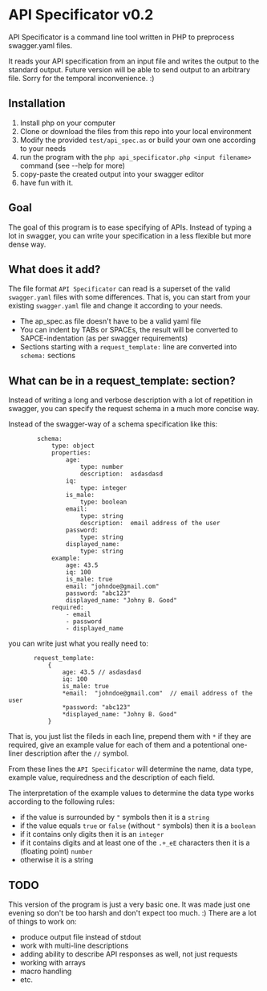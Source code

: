 # API Specificator v0.2

API Specificator is a command line tool written in PHP to preprocess swagger.yaml files. 

It reads your API specification from an input file and writes the output to the standard output. 
Future version will be able to send output to an arbitrary file. Sorry for the temporal inconvenience. :)

## Installation ##

1. Install php on your computer
1. Clone or download the files from this repo into your local environment
1. Modify the provided `test/api_spec.as` or build your own one according to your needs
1. run the program with the `php api_specificator.php <input filename>` command (see --help for more)
1. copy-paste the created output into your swagger editor
1. have fun with it.

## Goal ##

The goal of this program is to ease specifying of APIs. 
Instead of typing a lot in swagger, you can write your specification in a less flexible but more dense way.

## What does it add? ##

The file format `API Specificator` can read is a superset of the valid `swagger.yaml` files with some differences. 
That is, you can start from your existing `swagger.yaml` file and change it according to your needs.

* The ap_spec.as file doesn't have to be a valid yaml file
* You can indent by TABs or SPACEs, the result will be converted to SAPCE-indentation (as per swagger requirements)
* Sections starting with a `request_template:` line are converted into `schema:` sections 

## What can be in a request_template: section? ##

Instead of writing a long and verbose description with a lot of repetition in swagger, you can specify the request schema in a much more concise way. 

Instead of the swagger-way of a schema specification like this:

```
        schema:
            type: object
            properties:
                age:
                    type: number
                    description:  asdasdasd
                iq:
                    type: integer
                is_male:
                    type: boolean
                email:
                    type: string
                    description:  email address of the user
                password:
                    type: string
                displayed_name:
                    type: string
            example:
                age: 43.5
                iq: 100
                is_male: true
                email: "johndoe@gmail.com"
                password: "abc123"
                displayed_name: "Johny B. Good"
            required:
                - email
                - password
                - displayed_name
```
 you can write just what you really need to:
 
 ```
		request_template:
			{
				age: 43.5 // asdasdasd
				iq: 100
				is_male: true
				*email:  "johndoe@gmail.com"  // email address of the user
				*password: "abc123"
				*displayed_name: "Johny B. Good"
			}
```

That is, you just list the fileds in each line, prepend them with `*` if they are required, give an example value for each of them and a potentional one-liner description after the `//` symbol.

From these lines the `API Specificator` will determine the name, data type, example value, requiredness and the description of each field. 

The interpretation of the example values to determine the data type works according to the following rules:
- if the value is surrounded by `"` symbols then it is a `string`
- if the value equals `true` or `false` (without `"` symbols) then it is a `boolean`
- if it contains only digits then it is an `integer`
- if it contains digits and at least one of the `.+_eE` characters then it is a (floating point) `number` 
- otherwise it is a string

## TODO ##

This version of the program is just a very basic one. It was made just one evening so don't be too harsh and don't expect too much. :) 
There are a lot of things to work on:

- produce output file instead of stdout
- work with multi-line descriptions
- adding ability to describe API responses as well, not just requests
- working with arrays
- macro handling
- etc.

